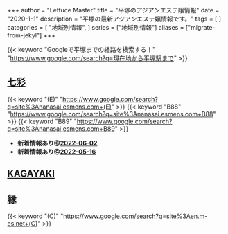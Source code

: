 +++
author = "Lettuce Master"
title = "平塚のアジアンエステ嬢情報"
date = "2020-1-1"
description = "平塚の最新アジアンエステ嬢情報です。"
tags = [
]
categories = [
    "地域別情報",
]
series = ["地域別情報"]
aliases = ["migrate-from-jekyl"]
+++

{{< keyword "Googleで平塚までの経路を検索する！" "https://www.google.com/search?q=現在地から平塚駅まで" >}}

## [七彩](http://nanasai.esmens.com/)
{{< keyword "(E)" "https://www.google.com/search?q=site%3Ananasai.esmens.com+(E)" >}} {{< keyword "B88" "https://www.google.com/search?q=site%3Ananasai.esmens.com+B88" >}} {{< keyword "B89" "https://www.google.com/search?q=site%3Ananasai.esmens.com+B89" >}} 

- **新着情報あり@[2022-06-02](/post/2022-06-02)**
- **新着情報あり@[2022-05-16](/post/2022-05-16)**
## [KAGAYAKI](https://r.goope.jp/kagayakiriraku)


## [縁](http://en.m-es.net/)
{{< keyword "(C)" "https://www.google.com/search?q=site%3Aen.m-es.net+(C)" >}} 

